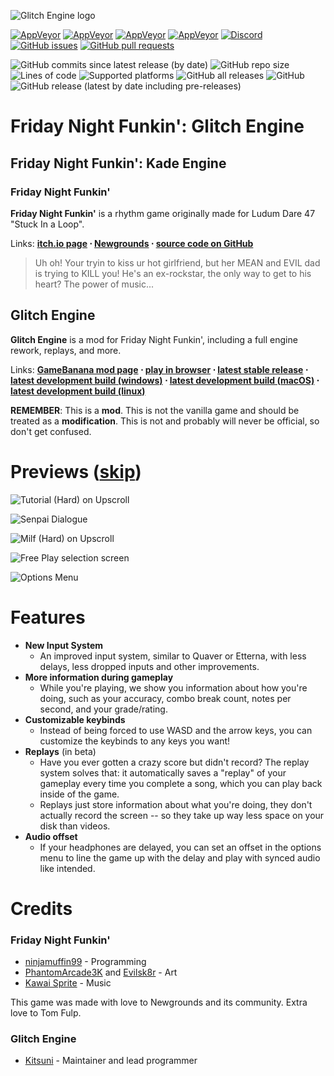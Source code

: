 ![Glitch Engine logo](https://i.imgur.com/1G9g1p2m.png)

[![AppVeyor](https://img.shields.io/appveyor/build/SomeKindofGamer/Glitched-Engine?label=windows%20build)](https://ci.appveyor.com/project/KadeDev/kade-engine-windows/branch/master/artifacts) [![AppVeyor](https://img.shields.io/appveyor/build/KadeDev/Kade-Engine-Macos?label=macOS%20build)](https://ci.appveyor.com/project/KadeDev/kade-engine-macos/branch/master/artifacts)  [![AppVeyor](https://img.shields.io/appveyor/build/KadeDev/Kade-Engine-Linux?label=linux%20build)](https://ci.appveyor.com/project/KadeDev/kade-engine-linux/branch/master/artifacts) [![AppVeyor](https://img.shields.io/appveyor/build/daniel11420/KadeEngineWeb?label=html5&20build)](https://ci.appveyor.com/project/daniel11420/KadeEngineWeb) [![Discord](https://img.shields.io/discord/808039740464300104?label=discord)](https://discord.gg/MG6GQFh52U) [![GitHub issues](https://img.shields.io/github/issues/SomeKindofGamer/Glitched-Engine)](https://github.com/SomeKindofGamer/Glitched-Engine/issues) [![GitHub pull requests](https://img.shields.io/github/issues-pr/SomeKindofGamer/Glitched-Engine)](https://github.com/SomeKindofGamer/Glitched-Engine/pulls) []() []()

![GitHub commits since latest release (by date)](https://img.shields.io/github/commits-since/SomeKindofGamer/Glitched-Engine/latest) ![GitHub repo size](https://img.shields.io/github/repo-size/SomeKindofGamer/Glitched-Engine) ![Lines of code](https://img.shields.io/tokei/lines/github/SomeKindofGamer/Glitched-Engine) ![Supported platforms](https://img.shields.io/badge/supported%20platforms-windows%2C%20macOS%2C%20linux%2C%20html5-blue) ![GitHub all releases](https://img.shields.io/github/downloads/SomeKindofGamer/Glitched-Engine/total) ![GitHub](https://img.shields.io/github/license/SomeKindofGamer/Glitched-Engine) ![GitHub release (latest by date including pre-releases)](https://img.shields.io/github/v/release/SomeKindofGamer/Glitched-Engine?include_prereleases&label=latest%20version) 

# Friday Night Funkin': Glitch Engine
## Friday Night Funkin': Kade Engine
### Friday Night Funkin'
**Friday Night Funkin'** is a rhythm game originally made for Ludum Dare 47 "Stuck In a Loop".

Links: **[itch.io page](https://ninja-muffin24.itch.io/funkin) ⋅ [Newgrounds](https://www.newgrounds.com/portal/view/770371) ⋅ [source code on GitHub](https://github.com/ninjamuffin99/Funkin)**
> Uh oh! Your tryin to kiss ur hot girlfriend, but her MEAN and EVIL dad is trying to KILL you! He's an ex-rockstar, the only way to get to his heart? The power of music... 

## Glitch Engine
**Glitch Engine** is a mod for Friday Night Funkin', including a full engine rework, replays, and more.

Links: **[GameBanana mod page](https://gamebanana.com/gamefiles/16761) ⋅ [play in browser](https://funkin.puyo.xyz) ⋅ [latest stable release](https://github.com/SomeKindofGamer/Glitched-Engine/releases/latest) ⋅ [latest development build (windows)](https://ci.appveyor.com/project/SomeKindofGamer/Glitched-Engine/branch/master/artifacts) ⋅ [latest development build (macOS)](https://ci.appveyor.com/project/KadeDev/kade-engine-macos/branch/master/artifacts) ⋅ [latest development build (linux)](https://ci.appveyor.com/project/KadeDev/kade-engine-linux/branch/master/artifacts)**

**REMEMBER**: This is a **mod**. This is not the vanilla game and should be treated as a **modification**. This is not and probably will never be official, so don't get confused.

# Previews ([skip](#features))

![Tutorial (Hard) on Upscroll](https://i.imgur.com/FO9Cqeph.png)

![Senpai Dialogue](https://i.imgur.com/euxfTLhh.png)

![Milf (Hard) on Upscroll](https://i.imgur.com/DuES21jh.png)

![Free Play selection screen](https://i.imgur.com/WFIJ11Yh.png)

![Options Menu](https://i.imgur.com/zkjkgQSh.png)

# Features

 - **New Input System**
	 - An improved input system, similar to Quaver or Etterna, with less delays, less dropped inputs and other improvements.
 - **More information during gameplay**
	 - While you're playing, we show you information about how you're doing, such as your accuracy, combo break count, notes per second, and your grade/rating.
 - **Customizable keybinds**
	 - Instead of being forced to use WASD and the arrow keys, you can customize the keybinds to any keys you want!
 - **Replays** (in beta)
	 - Have you ever gotten a crazy score but didn't record? The replay system solves that: it automatically saves a "replay" of your gameplay every time you complete a song, which you can play back inside of the game. 
	 - Replays just store information about what you're doing, they don't actually record the screen -- so they take up way less space on your disk than videos.
 - **Audio offset**
	 - If your headphones are delayed, you can set an offset in the options menu to line the game up with the delay and play with synced audio like intended.

# Credits
### Friday Night Funkin'
 - [ninjamuffin99](https://twitter.com/ninja_muffin99) - Programming
 - [PhantomArcade3K](https://twitter.com/phantomarcade3k) and [Evilsk8r](https://twitter.com/evilsk8r) - Art
 - [Kawai Sprite](https://twitter.com/kawaisprite) - Music

This game was made with love to Newgrounds and its community. Extra love to Tom Fulp.
### Glitch Engine
- [Kitsuni](https://twitter.com/FortniteKitsuni) - Maintainer and lead programmer
